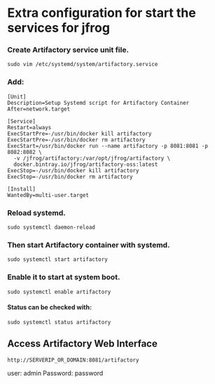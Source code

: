 # Extra configuration for start the services for jfrog


### Create Artifactory service unit file.

```shell
sudo vim /etc/systemd/system/artifactory.service
```

### Add:

```shell
[Unit]
Description=Setup Systemd script for Artifactory Container
After=network.target

[Service]
Restart=always
ExecStartPre=-/usr/bin/docker kill artifactory
ExecStartPre=-/usr/bin/docker rm artifactory
ExecStart=/usr/bin/docker run --name artifactory -p 8081:8081 -p 8082:8082 \
  -v /jfrog/artifactory:/var/opt/jfrog/artifactory \
  docker.bintray.io/jfrog/artifactory-oss:latest
ExecStop=-/usr/bin/docker kill artifactory
ExecStop=-/usr/bin/docker rm artifactory

[Install]
WantedBy=multi-user.target
```


### Reload systemd.

```shell
sudo systemctl daemon-reload
```

### Then start Artifactory container with systemd.

```shell
sudo systemctl start artifactory
```

### Enable it to start at system boot.

```shell
sudo systemctl enable artifactory
```

#### Status can be checked with:

```shell
sudo systemctl status artifactory
```

## Access Artifactory Web Interface

```shell
http://SERVERIP_OR_DOMAIN:8081/artifactory
```

user: admin
Password: password